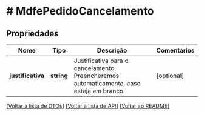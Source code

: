 # # MdfePedidoCancelamento

## Propriedades

Nome | Tipo | Descrição | Comentários
------------ | ------------- | ------------- | -------------
**justificativa** | **string** | Justificativa para o cancelamento. Preencheremos automaticamente, caso esteja em branco. | [optional]

[[Voltar à lista de DTOs]](../../README.md#models) [[Voltar à lista de API]](../../README.md#endpoints) [[Voltar ao README]](../../README.md)
